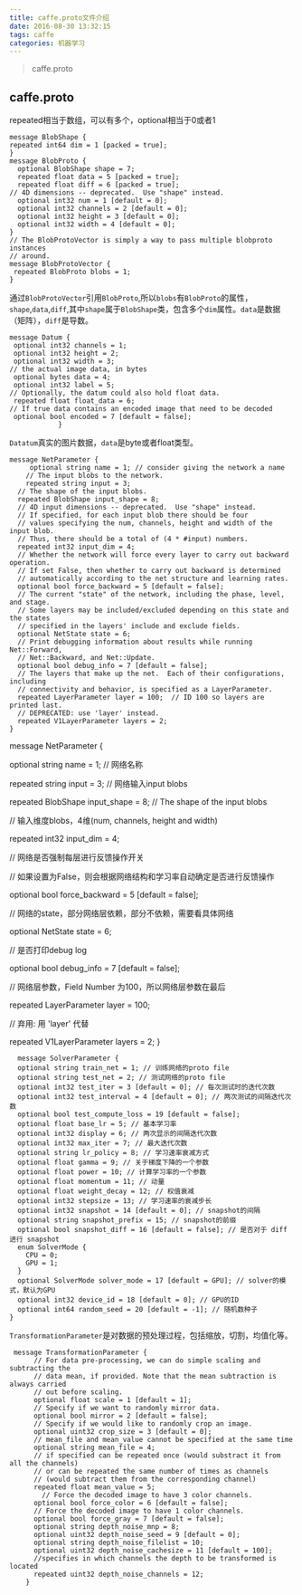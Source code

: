 ```yaml
---
title: caffe.proto文件介绍
date: 2016-08-30 13:32:15
tags: caffe
categories: 机器学习
---
```

<blockquote class="blockquote-center">caffe.proto</blockquote>
<!-- more -->

## caffe.proto
repeated相当于数组，可以有多个，optional相当于0或者1

    message BlobShape {
    repeated int64 dim = 1 [packed = true];
    }
    message BlobProto {
      optional BlobShape shape = 7;
      repeated float data = 5 [packed = true];
      repeated float diff = 6 [packed = true];
    // 4D dimensions -- deprecated.  Use "shape" instead.
      optional int32 num = 1 [default = 0];
      optional int32 channels = 2 [default = 0];
      optional int32 height = 3 [default = 0];
      optional int32 width = 4 [default = 0];
    }
    // The BlobProtoVector is simply a way to pass multiple blobproto instances
    // around.
    message BlobProtoVector {
     repeated BlobProto blobs = 1;
    }

通过`BlobProtoVector`引用`BlobProto`,所以`blobs`有`BlobProto`的属性，`shape`,`data`,`diff`,其中`shape`属于`BlobShape`类，包含多个`dim`属性。`data`是数据（矩阵），`diff`是导数。

    message Datum {
     optional int32 channels = 1;
     optional int32 height = 2;
     optional int32 width = 3;
    // the actual image data, in bytes
     optional bytes data = 4;
     optional int32 label = 5;
    // Optionally, the datum could also hold float data.
     repeated float float_data = 6;
    // If true data contains an encoded image that need to be decoded
     optional bool encoded = 7 [default = false];
                }
`Datatum`真实的图片数据，`data`是byte或者float类型。

    message NetParameter {
         optional string name = 1; // consider giving the network a name
        // The input blobs to the network.
        repeated string input = 3;
      // The shape of the input blobs.
      repeated BlobShape input_shape = 8;
      // 4D input dimensions -- deprecated.  Use "shape" instead.
      // If specified, for each input blob there should be four
      // values specifying the num, channels, height and width of the input blob.
      // Thus, there should be a total of (4 * #input) numbers.
      repeated int32 input_dim = 4;
      // Whether the network will force every layer to carry out backward operation.
      // If set False, then whether to carry out backward is determined
      // automatically according to the net structure and learning rates.
      optional bool force_backward = 5 [default = false];
      // The current "state" of the network, including the phase, level, and stage.
      // Some layers may be included/excluded depending on this state and the states
      // specified in the layers' include and exclude fields.
      optional NetState state = 6;
      // Print debugging information about results while running Net::Forward,
      // Net::Backward, and Net::Update.
      optional bool debug_info = 7 [default = false];
      // The layers that make up the net.  Each of their configurations, including
      // connectivity and behavior, is specified as a LayerParameter.
      repeated LayerParameter layer = 100;  // ID 100 so layers are printed last.
      // DEPRECATED: use 'layer' instead.
      repeated V1LayerParameter layers = 2;
    }
 message NetParameter {
 
  optional string name = 1;   // 网络名称
  
  repeated string input = 3;  // 网络输入input blobs
 
  repeated BlobShape input_shape = 8; // The shape of the input blobs
  
  // 输入维度blobs，4维(num, channels, height and width)

  repeated int32 input_dim = 4;

  // 网络是否强制每层进行反馈操作开关

 // 如果设置为False，则会根据网络结构和学习率自动确定是否进行反馈操作

 optional bool force_backward = 5 [default = false];

// 网络的state，部分网络层依赖，部分不依赖，需要看具体网络

 optional NetState state = 6;

// 是否打印debug log

optional bool debug_info = 7 [default = false];

 // 网络层参数，Field Number 为100，所以网络层参数在最后

repeated LayerParameter layer = 100; 

 // 弃用: 用 'layer' 代替

 repeated V1LayerParameter layers = 2;
 }   
     
      message SolverParameter {
      optional string train_net = 1; // 训练网络的proto file
      optional string test_net = 2; // 测试网络的proto file
      optional int32 test_iter = 3 [default = 0]; // 每次测试时的迭代次数
      optional int32 test_interval = 4 [default = 0]; // 两次测试的间隔迭代次数
      optional bool test_compute_loss = 19 [default = false];
      optional float base_lr = 5; // 基本学习率
      optional int32 display = 6; // 两次显示的间隔迭代次数
      optional int32 max_iter = 7; // 最大迭代次数
      optional string lr_policy = 8; // 学习速率衰减方式
      optional float gamma = 9; // 关于梯度下降的一个参数
      optional float power = 10; // 计算学习率的一个参数
      optional float momentum = 11; // 动量
      optional float weight_decay = 12; // 权值衰减
      optional int32 stepsize = 13; // 学习速率的衰减步长
      optional int32 snapshot = 14 [default = 0]; // snapshot的间隔
      optional string snapshot_prefix = 15; // snapshot的前缀
      optional bool snapshot_diff = 16 [default = false]; // 是否对于 diff 进行 snapshot
      enum SolverMode {
        CPU = 0;
        GPU = 1;
      }
      optional SolverMode solver_mode = 17 [default = GPU]; // solver的模式，默认为GPU
      optional int32 device_id = 18 [default = 0]; // GPU的ID
      optional int64 random_seed = 20 [default = -1]; // 随机数种子
    }

`TransformationParameter`是对数据的预处理过程，包括缩放，切割，均值化等。
   

     message TransformationParameter {
          // For data pre-processing, we can do simple scaling and subtracting the
          // data mean, if provided. Note that the mean subtraction is always carried
          // out before scaling.
          optional float scale = 1 [default = 1];
          // Specify if we want to randomly mirror data.
          optional bool mirror = 2 [default = false];
          // Specify if we would like to randomly crop an image.
          optional uint32 crop_size = 3 [default = 0];
          // mean_file and mean_value cannot be specified at the same time
          optional string mean_file = 4;
          // if specified can be repeated once (would substract it from all the channels)
          // or can be repeated the same number of times as channels
          // (would subtract them from the corresponding channel)
          repeated float mean_value = 5;
            // Force the decoded image to have 3 color channels.
          optional bool force_color = 6 [default = false];
          // Force the decoded image to have 1 color channels.
          optional bool force_gray = 7 [default = false];
          optional string depth_noise_mnp = 8;
          optional uint32 depth_noise_seed = 9 [default = 0];
          optional string depth_noise_filelist = 10;
          optional uint32 depth_noise_cachesize = 11 [default = 100];
          //specifies in which channels the depth to be transformed is located
          repeated uint32 depth_noise_channels = 12;
        }



